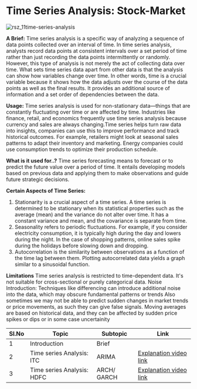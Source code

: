 # Time Series Analysis: Stock-Market
![rsz_11time-series-analysis](https://github.com/V-Vibee/MY-Projects-2.0/assets/91024678/ce2a25e7-245f-4c79-a743-dc217fa54843)


**A Brief:** 
Time series analysis is a specific way of analyzing a sequence of data points collected over an interval of time. In time series analysis, analysts record data points at consistent intervals over a set period of time rather than just recording the data points intermittently or randomly. However, this type of analysis is not merely the act of collecting data over time. 
What sets time series data apart from other data is that the analysis can show how variables change over time. In other words, time is a crucial variable because it shows how the data adjusts over the course of the data points as well as the final results. It provides an additional source of information and a set order of dependencies between the data.


**Usage:**
Time series analysis is used for non-stationary data—things that are constantly fluctuating over time or are affected by time. Industries like finance, retail, and economics frequently use time series analysis because currency and sales are always changing.Time series helps turn raw data into insights, companies can use this to improve performance and track historical outcomes. For example, retailers might look at seasonal sales patterns to adapt their inventory and marketing. Energy companies could use consumption trends to optimize their production schedule.



**What is it used for..?**
Time series forecasting means to forecast or to predict the future value over a period of time. It entails developing models based on previous data and applying them to make observations and guide future strategic decisions.



**Certain Aspects of Time Series:**
1. Stationarity is a crucial aspect of a time series. A time series is determined to be stationary when its statistical properties such as the average (mean) and the variance do not alter over time. It has a constant variance and mean, and the covariance is separate from time.
2. Seasonality refers to periodic fluctuations. For example, if you consider electricity consumption, it is typically high during the day and lowers during the night. In the case of shopping patterns, online sales spike during the holidays before slowing down and dropping.
3. Autocorrelation is the similarity between observations as a function of the time lag between them. Plotting autocorrelated data yields a graph similar to a sinusoidal function.


**Limitations**
Time series analysis is restricted to time-dependent data. It's not suitable for cross-sectional or purely categorical data. Noise Introduction: Techniques like differencing can introduce additional noise into the data, which may obscure fundamental patterns or trends
Also sometimes we may not be able to predict sudden changes in market trends or price movements, as such they can give false signals. Moving averages are based on historical data, and they can be affected by sudden price spikes or dips or in some case uncertainity





| Sl.No| Topic| Subtopic| Link|
|-|-|-|-|
|1| Introduction | Brief |[ ](-)
|2| Time series Analysis: ITC | ARIMA |[ Explanation video link]()
|3| Time series Analysis: HDFC | ARCH/ GARCH |[ Explanation video link]()
